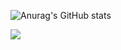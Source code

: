 ![Anurag's GitHub stats](https://github-readme-stats.vercel.app/api?username=JoelSchecheleski&show_icons=true&theme=radical)

![](https://github-profile-summary-cards.vercel.app/api/cards/profile-details?username=JoelSchecheleski&theme=vue)
